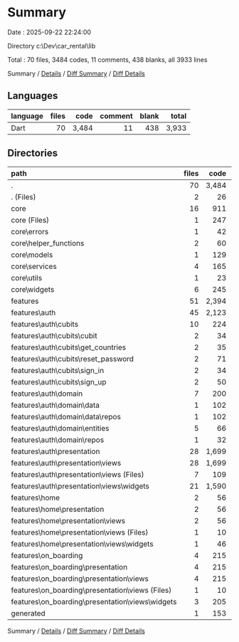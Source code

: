 # Summary

Date : 2025-09-22 22:24:00

Directory c:\\Dev\\car_rental\\lib

Total : 70 files,  3484 codes, 11 comments, 438 blanks, all 3933 lines

Summary / [Details](details.md) / [Diff Summary](diff.md) / [Diff Details](diff-details.md)

## Languages
| language | files | code | comment | blank | total |
| :--- | ---: | ---: | ---: | ---: | ---: |
| Dart | 70 | 3,484 | 11 | 438 | 3,933 |

## Directories
| path | files | code | comment | blank | total |
| :--- | ---: | ---: | ---: | ---: | ---: |
| . | 70 | 3,484 | 11 | 438 | 3,933 |
| . (Files) | 2 | 26 | 1 | 5 | 32 |
| core | 16 | 911 | 2 | 104 | 1,017 |
| core (Files) | 1 | 247 | 0 | 1 | 248 |
| core\\errors | 1 | 42 | 0 | 7 | 49 |
| core\\helper_functions | 2 | 60 | 0 | 7 | 67 |
| core\\models | 1 | 129 | 0 | 22 | 151 |
| core\\services | 4 | 165 | 1 | 32 | 198 |
| core\\utils | 1 | 23 | 0 | 2 | 25 |
| core\\widgets | 6 | 245 | 1 | 33 | 279 |
| features | 51 | 2,394 | 7 | 327 | 2,728 |
| features\\auth | 45 | 2,123 | 5 | 290 | 2,418 |
| features\\auth\\cubits | 10 | 224 | 0 | 80 | 304 |
| features\\auth\\cubits\\cubit | 2 | 34 | 0 | 14 | 48 |
| features\\auth\\cubits\\get_countries | 2 | 35 | 0 | 15 | 50 |
| features\\auth\\cubits\\reset_password | 2 | 71 | 0 | 21 | 92 |
| features\\auth\\cubits\\sign_in | 2 | 34 | 0 | 15 | 49 |
| features\\auth\\cubits\\sign_up | 2 | 50 | 0 | 15 | 65 |
| features\\auth\\domain | 7 | 200 | 0 | 37 | 237 |
| features\\auth\\domain\\data | 1 | 102 | 0 | 15 | 117 |
| features\\auth\\domain\\data\\repos | 1 | 102 | 0 | 15 | 117 |
| features\\auth\\domain\\entities | 5 | 66 | 0 | 15 | 81 |
| features\\auth\\domain\\repos | 1 | 32 | 0 | 7 | 39 |
| features\\auth\\presentation | 28 | 1,699 | 5 | 173 | 1,877 |
| features\\auth\\presentation\\views | 28 | 1,699 | 5 | 173 | 1,877 |
| features\\auth\\presentation\\views (Files) | 7 | 109 | 0 | 26 | 135 |
| features\\auth\\presentation\\views\\widgets | 21 | 1,590 | 5 | 147 | 1,742 |
| features\\home | 2 | 56 | 2 | 9 | 67 |
| features\\home\\presentation | 2 | 56 | 2 | 9 | 67 |
| features\\home\\presentation\\views | 2 | 56 | 2 | 9 | 67 |
| features\\home\\presentation\\views (Files) | 1 | 10 | 0 | 4 | 14 |
| features\\home\\presentation\\views\\widgets | 1 | 46 | 2 | 5 | 53 |
| features\\on_boarding | 4 | 215 | 0 | 28 | 243 |
| features\\on_boarding\\presentation | 4 | 215 | 0 | 28 | 243 |
| features\\on_boarding\\presentation\\views | 4 | 215 | 0 | 28 | 243 |
| features\\on_boarding\\presentation\\views (Files) | 1 | 10 | 0 | 4 | 14 |
| features\\on_boarding\\presentation\\views\\widgets | 3 | 205 | 0 | 24 | 229 |
| generated | 1 | 153 | 1 | 2 | 156 |

Summary / [Details](details.md) / [Diff Summary](diff.md) / [Diff Details](diff-details.md)
